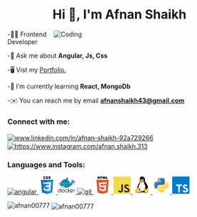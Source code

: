 <h1 align="center">Hi 👋, I'm Afnan Shaikh</h1>
<img align="right" alt="Coding" width="400" src="https://cdn.dribbble.com/users/1162077/screenshots/3848914/programmer.gif">
 
 -👨‍💻  Frontend Developer

 -💬 Ask me about **Angular, Js, Css**

 -🖥️ Vist my [Portfolio.](afnanshaikh43@gmail.com)

 -🌱 I’m currently learning **React, MongoDb**

 -✉️ You can reach me by email **afnanshaikh43@gmail.com**

<h3 align="left">Connect with me:</h3>
<p align="left">
<a href="https://linkedin.com/in/www.linkedin.com/in/afnan-shaikh-92a729266" target="blank"><img align="center" src="https://raw.githubusercontent.com/rahuldkjain/github-profile-readme-generator/master/src/images/icons/Social/linked-in-alt.svg" alt="www.linkedin.com/in/afnan-shaikh-92a729266" height="30" width="40" /></a>
<a href="https://instagram.com/https://www.instagram.com/afnan.shaikh.313" target="blank"><img align="center" src="https://raw.githubusercontent.com/rahuldkjain/github-profile-readme-generator/master/src/images/icons/Social/instagram.svg" alt="https://www.instagram.com/afnan.shaikh.313" height="30" width="40" /></a>
</p>

<h3 align="left">Languages and Tools:</h3>
<p align="left"> <a href="https://angular.io" target="_blank" rel="noreferrer"> <img src="https://angular.io/assets/images/logos/angular/angular.svg" alt="angular" width="40" height="40"/> </a> <a href="https://www.w3schools.com/css/" target="_blank" rel="noreferrer"> <img src="https://raw.githubusercontent.com/devicons/devicon/master/icons/css3/css3-original-wordmark.svg" alt="css3" width="40" height="40"/> </a> <a href="https://www.docker.com/" target="_blank" rel="noreferrer"> <img src="https://raw.githubusercontent.com/devicons/devicon/master/icons/docker/docker-original-wordmark.svg" alt="docker" width="40" height="40"/> </a> <a href="https://git-scm.com/" target="_blank" rel="noreferrer"> <img src="https://www.vectorlogo.zone/logos/git-scm/git-scm-icon.svg" alt="git" width="40" height="40"/> </a> <a href="https://www.w3.org/html/" target="_blank" rel="noreferrer"> <img src="https://raw.githubusercontent.com/devicons/devicon/master/icons/html5/html5-original-wordmark.svg" alt="html5" width="40" height="40"/> </a> <a href="https://developer.mozilla.org/en-US/docs/Web/JavaScript" target="_blank" rel="noreferrer"> <img src="https://raw.githubusercontent.com/devicons/devicon/master/icons/javascript/javascript-original.svg" alt="javascript" width="40" height="40"/> </a> <a href="https://www.linux.org/" target="_blank" rel="noreferrer"> <img src="https://raw.githubusercontent.com/devicons/devicon/master/icons/linux/linux-original.svg" alt="linux" width="40" height="40"/> </a> <a href="https://www.python.org" target="_blank" rel="noreferrer"> <img src="https://raw.githubusercontent.com/devicons/devicon/master/icons/python/python-original.svg" alt="python" width="40" height="40"/> </a> <a href="https://www.typescriptlang.org/" target="_blank" rel="noreferrer"> <img src="https://raw.githubusercontent.com/devicons/devicon/master/icons/typescript/typescript-original.svg" alt="typescript" width="40" height="40"/> </a> </p>

<p><img align="left" src="https://github-readme-stats.vercel.app/api/top-langs?username=afnan00777&show_icons=true&locale=en&layout=compact" alt="afnan00777" /></p>

<p>&nbsp;<img align="center" src="https://github-readme-stats.vercel.app/api?username=afnan00777&show_icons=true&locale=en" alt="afnan00777" /></p>

